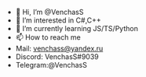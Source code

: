 - 👋 Hi, I’m @VenchasS
- 👀 I’m interested in C#,C++
- 🌱 I’m currently learning JS/TS/Python
- 📫 How to reach me 
-   Mail:    venchass@yandex.ru
-   Discord: VenchasS#9039
-   Telegram:@VenchasS

<!---
VenchasS/VenchasS is a ✨ special ✨ repository because its `README.md` (this file) appears on your GitHub profile.
You can click the Preview link to take a look at your changes.
--->
